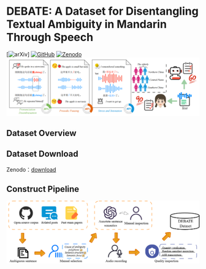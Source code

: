 # DEBATE: A Dataset for Disentangling Textual Ambiguity in Mandarin Through Speech
[![arXiv](https://img.shields.io/badge/Arxiv-paper-blue)]  [![GitHub](https://img.shields.io/badge/GitHub-Repo-green)](https://github.com/SmileHnu/DEBATE) [![Zenodo](https://img.shields.io/badge/Zenodo-dataset-yellow)](https://zenodo.org/records/15609922)
![Overview](figure/overview.png)

## Dataset Overview
## Dataset Download
Zenodo：[download](https://zenodo.org/records/15609922)
## Construct Pipeline
![Pipeline](figure/pipeline.png)
